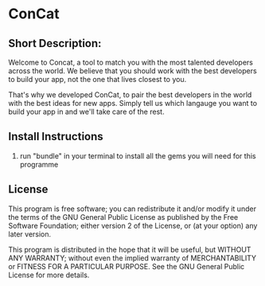 # ConCat

## Short Description:
Welcome to Concat, a tool to match you with the most talented developers across the world. We believe that you should work with the best developers to build your app, not the one that lives closest to you.

That's why we developed ConCat, to pair the best developers in the world with the best ideas for new apps. Simply tell us which langauge you want to build your app in and we'll take care of the rest. 

## Install Instructions
1. run "bundle" in your terminal to install all the gems you will need for this programme

## License 

This program is free software; you can redistribute it and/or modify
it under the terms of the GNU General Public License as published by
the Free Software Foundation; either version 2 of the License, or
(at your option) any later version.

This program is distributed in the hope that it will be useful,
but WITHOUT ANY WARRANTY; without even the implied warranty of
MERCHANTABILITY or FITNESS FOR A PARTICULAR PURPOSE. See the
GNU General Public License for more details.
